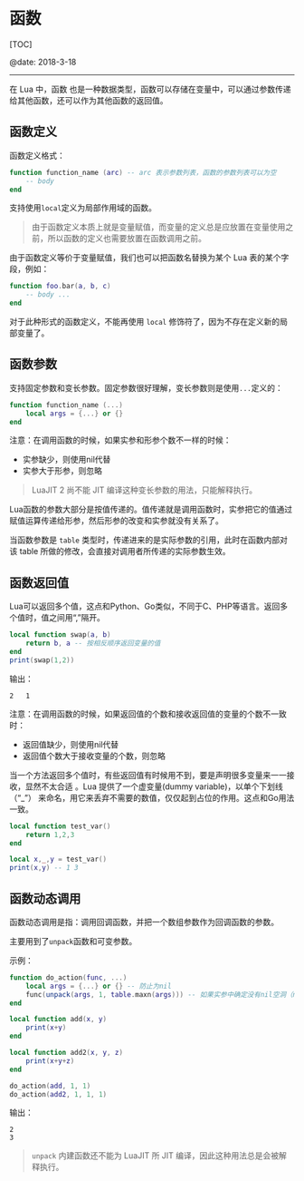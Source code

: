 ﻿# 函数

[TOC]

@date: 2018-3-18

---

在 Lua 中，函数 也是一种数据类型，函数可以存储在变量中，可以通过参数传递给其他函数，还可以作为其他函数的返回值。

## 函数定义

函数定义格式：
``` lua
function function_name (arc) -- arc 表示参数列表，函数的参数列表可以为空
	-- body
end
```
支持使用`local`定义为局部作用域的函数。  

>由于函数定义本质上就是变量赋值，而变量的定义总是应放置在变量使用之前，所以函数的定义也需要放置在函数调用之前。  


由于函数定义等价于变量赋值，我们也可以把函数名替换为某个 Lua 表的某个字段，例如：
``` lua
function foo.bar(a, b, c)
	-- body ...
end
```
对于此种形式的函数定义，不能再使用 `local` 修饰符了，因为不存在定义新的局部变量了。  

## 函数参数

支持固定参数和变长参数。固定参数很好理解，变长参数则是使用`...`定义的：
``` lua
function function_name (...)
	local args = {...} or {} 
end
```

注意：在调用函数的时候，如果实参和形参个数不一样的时候：
- 实参缺少，则使用nil代替
- 实参大于形参，则忽略


>LuaJIT 2 尚不能 JIT 编译这种变长参数的用法，只能解释执行。

Lua函数的参数大部分是按值传递的。值传递就是调用函数时，实参把它的值通过赋值运算传递给形参，然后形参的改变和实参就没有关系了。  

当函数参数是 `table` 类型时，传递进来的是实际参数的引用，此时在函数内部对该 table 所做的修改，会直接对调用者所传递的实际参数生效。

## 函数返回值

Lua可以返回多个值，这点和Python、Go类似，不同于C、PHP等语言。返回多个值时，值之间用“,”隔开。

``` lua
local function swap(a, b) 
	return b, a -- 按相反顺序返回变量的值
end
print(swap(1,2))
```
输出：
```
2	1
```

注意：在调用函数的时候，如果返回值的个数和接收返回值的变量的个数不一致时：
- 返回值缺少，则使用nil代替
- 返回值个数大于接收变量的个数，则忽略  

当一个方法返回多个值时，有些返回值有时候用不到，要是声明很多变量来一一接收，显然不太合适 。Lua 提供了一个虚变量(dummy variable)，以单个下划线（“_”） 来命名，用它来丢弃不需要的数值，仅仅起到占位的作用。这点和Go用法一致。
``` lua
local function test_var()
	return 1,2,3
end

local x,_,y = test_var()
print(x,y) -- 1	3
```

## 函数动态调用

函数动态调用是指：调用回调函数，并把一个数组参数作为回调函数的参数。  

主要用到了`unpack`函数和可变参数。  

示例：
``` lua
function do_action(func, ...)
	local args = {...} or {} -- 防止为nil
	func(unpack(args, 1, table.maxn(args))) -- 如果实参中确定没有nil空洞（nil值被夹在非空值之间），可以只写第一个参数 
end

local function add(x, y)
	print(x+y)
end

local function add2(x, y, z)
	print(x+y+z)
end

do_action(add, 1, 1)
do_action(add2, 1, 1, 1)
```

输出：
```
2
3
```

>`unpack` 内建函数还不能为 LuaJIT 所 JIT 编译，因此这种用法总是会被解释执行。

